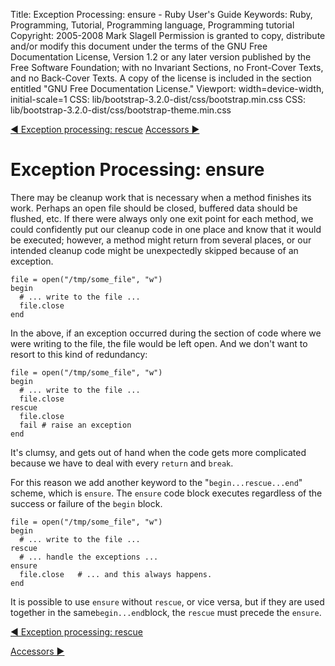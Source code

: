 Title: Exception Processing: ensure - Ruby User's Guide
Keywords: Ruby, Programming, Tutorial, Programming language, Programming tutorial
Copyright: 2005-2008 Mark Slagell
           Permission is granted to copy, distribute and/or modify this document under the terms of the GNU Free Documentation License, Version 1.2 or any later version published by the Free Software Foundation; with no Invariant Sections, no Front-Cover Texts, and no Back-Cover Texts.
           A copy of the license is included in the section entitled "GNU Free Documentation License."
Viewport: width=device-width, initial-scale=1
CSS: lib/bootstrap-3.2.0-dist/css/bootstrap.min.css
CSS: lib/bootstrap-3.2.0-dist/css/bootstrap-theme.min.css

<div class="container">
<!-- Previous page -->
<a href="rescue.html" class="btn btn-default">&#9668; Exception processing: rescue</a>
<!-- Next page -->
<a href="accessors.html" class="btn btn-default">Accessors &#9658;</a>

Exception Processing: ensure
============================

There may be cleanup work that is necessary when a method finishes
its work.  Perhaps an open file should be closed, buffered data
should be flushed, etc.  If there were always only one exit point
for each method, we could confidently put our cleanup code in one
place and know that it would be executed; however, a method might
return from several places, or our intended cleanup code might be
unexpectedly skipped because of an exception.

    file = open("/tmp/some_file", "w")
    begin
      # ... write to the file ...
      file.close
    end

In the above, if an exception occurred during the section of code
where we were writing to the file, the file would be left open.
And we don't want to resort to this kind of redundancy:

    file = open("/tmp/some_file", "w")
    begin
      # ... write to the file ...
      file.close
    rescue
      file.close
      fail # raise an exception
    end

It's clumsy, and gets out of hand when the code gets more
complicated because we have to deal with every `return` and
`break`.

For this reason we add another keyword to the
"`begin...rescue...end`" scheme, which is
`ensure`.  The `ensure` code block executes
regardless of the success or failure of the `begin` block.

    file = open("/tmp/some_file", "w")
    begin
      # ... write to the file ...
    rescue
      # ... handle the exceptions ...
    ensure
      file.close   # ... and this always happens.
    end

It is possible to use `ensure` without
`rescue`, or vice versa, but if they are used together in
the same` begin...end `block, the `rescue` must
precede the `ensure`.

<!-- Previous page -->
<a href="rescue.html" class="btn btn-default">&#9668; Exception processing: rescue</a>
<!-- Next page -->
<a href="accessors.html" class="btn btn-default">Accessors &#9658;</a>
</div>
<script src="lib/jquery-1.11.1.min.js"></script>
<script src="lib/bootstrap-3.2.0-dist/js/bootstrap.min.js"></script>
<script src="kbdnav.js"></script>
